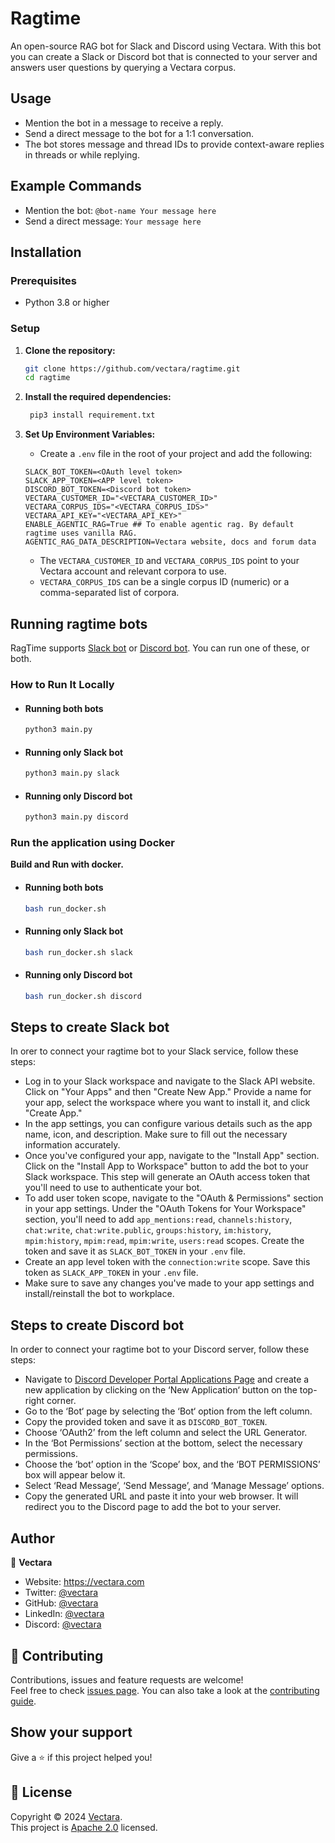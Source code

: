 # Ragtime

An open-source RAG bot for Slack and Discord using Vectara.
With this bot you can create a Slack or Discord bot that is connected to your server and answers user questions by querying a Vectara corpus.

## Usage

- Mention the bot in a message to receive a reply.
- Send a direct message to the bot for a 1:1 conversation.
- The bot stores message and thread IDs to provide context-aware replies in threads or while replying.

## Example Commands
- Mention the bot: `@bot-name Your message here`
- Send a direct message: `Your message here`

## Installation

### Prerequisites

- Python 3.8 or higher

### Setup

1. **Clone the repository:**
   ```bash
   git clone https://github.com/vectara/ragtime.git
   cd ragtime
   
2. **Install the required dependencies:**
   ```bash
    pip3 install requirement.txt

3. **Set Up Environment Variables:**
   - Create a `.env` file in the root of your project and add the following:
   ```
   SLACK_BOT_TOKEN=<OAuth level token>
   SLACK_APP_TOKEN=<APP level token>
   DISCORD_BOT_TOKEN=<Discord bot token>
   VECTARA_CUSTOMER_ID="<VECTARA_CUSTOMER_ID>"
   VECTARA_CORPUS_IDS="<VECTARA_CORPUS_IDS>"
   VECTARA_API_KEY="<VECTARA_API_KEY>"
   ENABLE_AGENTIC_RAG=True ## To enable agentic rag. By default ragtime uses vanilla RAG.
   AGENTIC_RAG_DATA_DESCRIPTION=Vectara website, docs and forum data
   ```

   - The `VECTARA_CUSTOMER_ID` and `VECTARA_CORPUS_IDS` point to your Vectara account and relevant corpora to use. 
   - `VECTARA_CORPUS_IDS` can be a single corpus ID (numeric) or a comma-separated list of corpora.
   
## Running ragtime bots

RagTime supports [Slack bot](#Steps-to-create-slack-bot) or [Discord bot](#Steps-to-create-discord-bot). 
You can run one of these, or both. 

### How to Run It Locally
- #### Running both bots
   ```bash
   python3 main.py
   ```
  
- #### Running only Slack bot
   ```bash
   python3 main.py slack
   ```

- #### Running only Discord bot
   ```bash
   python3 main.py discord
   ```

### Run the application using Docker
**Build and Run with docker.**
- #### Running both bots
   ```bash
   bash run_docker.sh
   ```
- #### Running only Slack bot
   ```bash
   bash run_docker.sh slack
   ```
 - #### Running only Discord bot
   ```bash
   bash run_docker.sh discord
   ```   

## Steps to create Slack bot
In orer to connect your ragtime bot to your Slack service, follow these steps:

- Log in to your Slack workspace and navigate to the Slack API website. Click on "Your Apps" and then "Create New App." Provide a name for your app, select the workspace where you want to install it, and click "Create App."
- In the app settings, you can configure various details such as the app name, icon, and description. Make sure to fill out the necessary information accurately.
- Once you've configured your app, navigate to the "Install App" section. Click on the "Install App to Workspace" button to add the bot to your Slack workspace. This step will generate an OAuth access token that you'll need to use to authenticate your bot.
- To add user token scope, navigate to the "OAuth & Permissions" section in your app settings. Under the "OAuth Tokens for Your Workspace" section, you'll need to add  `app_mentions:read`, `channels:history`, `chat:write`, `chat:write.public`, `groups:history`, `im:history`, `mpim:history`, `mpim:read`, `mpim:write`, `users:read` scopes. Create the token and save it as `SLACK_BOT_TOKEN` in your `.env` file.
- Create an app level token with the `connection:write` scope. Save this token as `SLACK_APP_TOKEN` in your `.env` file.
- Make sure to save any changes you've made to your app settings and install/reinstall the bot to workplace.

## Steps to create Discord bot
In order to connect your ragtime bot to your Discord server, follow these steps:

- Navigate to [Discord Developer Portal Applications Page](https://discord.com/developers/applications) and create a new application by clicking on the ‘New Application‘ button on the top-right corner.
- Go to the ‘Bot‘ page by selecting the ‘Bot‘ option from the left column.
- Copy the provided token and save it as `DISCORD_BOT_TOKEN`.
- Choose ‘OAuth2’ from the left column and select the URL Generator.
- In the ‘Bot Permissions’ section at the bottom, select the necessary permissions.
- Choose the ‘bot’ option in the ‘Scope’ box, and the ‘BOT PERMISSIONS’ box will appear below it.
- Select ‘Read Message’, ‘Send Message’, and ‘Manage Message’ options.
- Copy the generated URL and paste it into your web browser. It will redirect you to the Discord page to add the bot to your server.

## Author

👤 **Vectara**

- Website: https://vectara.com
- Twitter: [@vectara](https://twitter.com/vectara)
- GitHub: [@vectara](https://github.com/vectara)
- LinkedIn: [@vectara](https://www.linkedin.com/company/vectara/)
- Discord: [@vectara](https://discord.gg/GFb8gMz6UH)

## 🤝 Contributing

Contributions, issues and feature requests are welcome!<br/>
Feel free to check [issues page](https://github.com/vectara/ragtime/issues). You can also take a look at the [contributing guide](https://github.com/vectara/vectara-answer/blob/master/CONTRIBUTING.md).

## Show your support

Give a ⭐️ if this project helped you!

## 📝 License

Copyright © 2024 [Vectara](https://github.com/vectara).<br />
This project is [Apache 2.0](https://github.com/vectara/ragtime/blob/main/LICENSE) licensed.